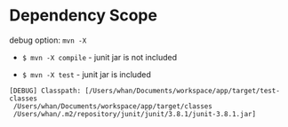 # Dependency Scope

debug option: `mvn -X`

- `$ mvn -X compile` - junit jar is not included

- `$ mvn -X test` - junit jar is included

```
[DEBUG] Classpath: [/Users/whan/Documents/workspace/app/target/test-classes
 /Users/whan/Documents/workspace/app/target/classes
 /Users/whan/.m2/repository/junit/junit/3.8.1/junit-3.8.1.jar]
```
